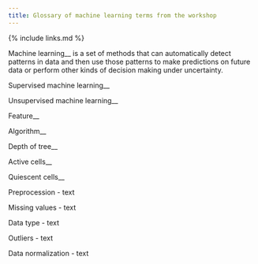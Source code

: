 ```yaml
---
title: Glossary of machine learning terms from the workshop
---
```

{% include links.md %}

Machine learning__ is a set of methods that can automatically detect patterns in data and then use those patterns to make predictions on future data or perform other kinds of decision making under uncertainty.

Supervised machine learning__

Unsupervised machine learning__

Feature__

Algorithm__

Depth of tree__

Active cells__

Quiescent cells__

Preprocession - text

Missing values - text

Data type - text

Outliers - text

Data normalization - text

